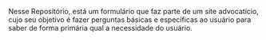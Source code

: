 Nesse Repositório, está um formulário que faz parte de um site advocatício, cujo seu objetivo é fazer perguntas básicas e específicas ao usuário para saber de forma primária qual a necessidade do usuário.
